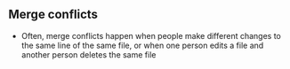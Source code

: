 ## Merge conflicts
- Often, merge conflicts happen when people make different changes to the same line of the same file, or when one person edits a file and another person deletes the same file